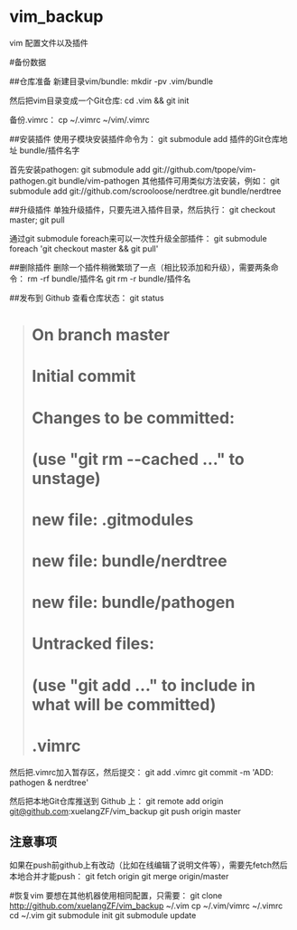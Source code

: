 vim_backup
==========

vim 配置文件以及插件

#备份数据

##仓库准备
新建目录vim/bundle:
mkdir -pv .vim/bundle

然后把vim目录变成一个Git仓库:
cd .vim && git init

备份.vimrc：
cp ~/.vimrc ~/vim/.vimrc

##安装插件
使用子模块安装插件命令为： git submodule add 插件的Git仓库地址 bundle/插件名字

首先安装pathogen:
git submodule add git://github.com/tpope/vim-pathogen.git bundle/vim-pathogen
其他插件可用类似方法安装，例如：
git submodule add git://github.com/scrooloose/nerdtree.git bundle/nerdtree

##升级插件
单独升级插件，只要先进入插件目录，然后执行：
git checkout master; git pull

通过git submodule foreach来可以一次性升级全部插件：
git submodule foreach 'git checkout master && git pull'

##删除插件
删除一个插件稍微繁琐了一点（相比较添加和升级），需要两条命令：
rm -rf bundle/插件名
git rm -r bundle/插件名

##发布到 Github 
查看仓库状态：
git status
> # On branch master
> #
> # Initial commit
> #
> # Changes to be committed:
> #   (use "git rm --cached <file>..." to unstage)
> #
> #   new file:   .gitmodules
> #   new file:   bundle/nerdtree
> #   new file:   bundle/pathogen
> #
> # Untracked files:
> #   (use "git add <file>..." to include in what will be committed)
> #
> #   .vimrc

然后把.vimrc加入暂存区，然后提交：
git add .vimrc
git commit -m 'ADD: pathogen & nerdtree'

然后把本地Git仓库推送到 Github 上：
git remote add origin git@github.com:xuelangZF/vim_backup
git push origin master

## 注意事项
如果在push前github上有改动（比如在线编辑了说明文件等），需要先fetch然后本地合并才能push：
git fetch origin
git merge origin/master


#恢复vim
要想在其他机器使用相同配置，只需要：
git clone http://github.com/xuelangZF/vim_backup ~/.vim
cp ~/.vim/vimrc ~/.vimrc
cd ~/.vim
git submodule init
git submodule update

